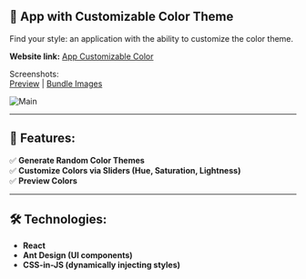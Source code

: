 ## 🎨 App with Customizable Color Theme

Find your style: an application with the ability to customize the color theme.

**Website link:** [App Customizable Color](https://04-pet-randomize-styles-react.vercel.app/)

Screenshots:    
[Preview](https://github.com/DimaWide/04-pet-randomize-styles-react/blob/main/src/assets/img/preview.png) | 
[Bundle Images](https://github.com/DimaWide/04-pet-randomize-styles-react/tree/main/src/assets/bundle) 

![Main](https://github.com/DimaWide/04-pet-randomize-styles-react/blob/main/src/assets/img/ui.gif)   

---

## 🚀 Features:

✅ **Generate Random Color Themes**  
✅ **Customize Colors via Sliders (Hue, Saturation, Lightness)**  
✅ **Preview Colors**  

---

## 🛠️ Technologies:

- **React**
- **Ant Design (UI components)**
- **CSS-in-JS (dynamically injecting styles)**
